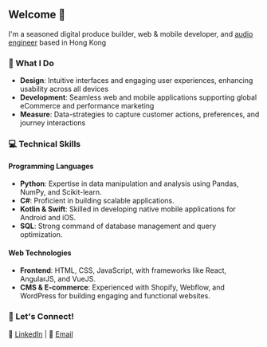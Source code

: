 <h2>Welcome 👋</h2>

<p>I'm a seasoned digital produce builder, web & mobile developer, and <a href="https://soundcloud.com/audiolabhk" target="_blank">audio engineer</a> based in Hong Kong</p>

<h3>🚀 What I Do</h3>
<ul>
    <li><strong>Design</strong>: Intuitive interfaces and engaging user experiences, enhancing usability across all devices</li>
    <li><strong>Development</strong>: Seamless web and mobile applications supporting global eCommerce and performance marketing</li>
    <li><strong>Measure</strong>: Data-strategies to capture customer actions, preferences, and journey interactions</li>
</ul>

<h3>💻 Technical Skills</h3>

<h4>Programming Languages</h4>
<ul>
    <li><strong>Python</strong>: Expertise in data manipulation and analysis using Pandas, NumPy, and Scikit-learn.</li>
    <li><strong>C#</strong>: Proficient in building scalable applications.</li>
    <li><strong>Kotlin & Swift</strong>: Skilled in developing native mobile applications for Android and iOS.</li>
    <li><strong>SQL</strong>: Strong command of database management and query optimization.</li>
</ul>

<h4>Web Technologies</h4>
<ul>
    <li><strong>Frontend</strong>: HTML, CSS, JavaScript, with frameworks like React, AngularJS, and VueJS.</li>
    <li><strong>CMS & E-commerce</strong>: Experienced with Shopify, Webflow, and WordPress for building engaging and functional websites.</li>
</ul>

<h3>🌟 Let's Connect!</h3>

<p>🔗 <a href="https://www.linkedin.com/in/zonggu" target="_blank">LinkedIn</a> | 📧 <a href="mailto:zonghgu@gmail.com">Email</a></p>
